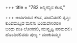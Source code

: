 +++
title = "782 ಅನ್ದಿಗನ್ದಿನ ಕೆಲಸ,"

+++
ಅಂದಿಗಂದಿನ ಕೆಲಸ, ಸಂದನಿತರಲಿ ತೃಪ್ತಿ।  
ಕುಂದದುಬ್ಬದ ಮನಸು ಬಂದುದೇನಿರಲಿ॥  
ಬಂಧು ಮತಿ ಲೋಕದಲಿ, ಮುನ್ದೃಷ್ಟಿ ಪರಮದಲಿ।  
ಹೊಂದಿರಲಿವದು ಪುಣ್ಯ - ಮಂಕುತಿಮ್ಮ॥  
